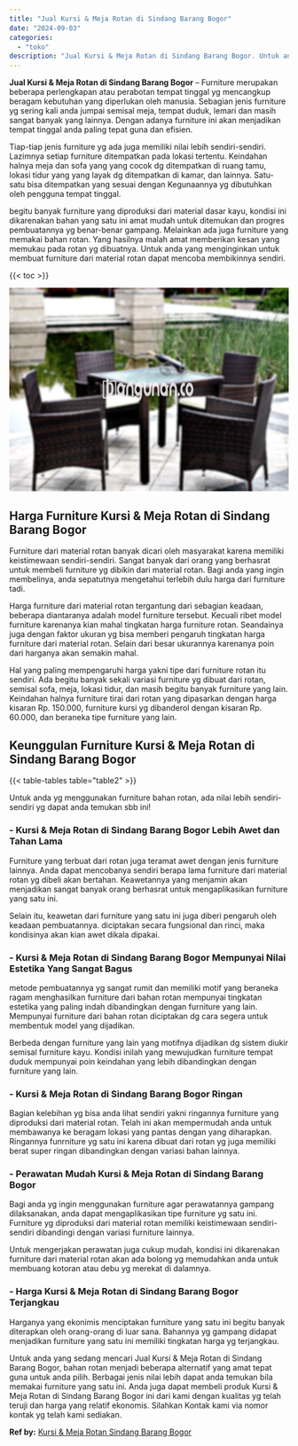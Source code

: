 ```yaml
---
title: "Jual Kursi & Meja Rotan di Sindang Barang Bogor"
date: "2024-09-03"
categories: 
  - "toko"
description: "Jual Kursi & Meja Rotan di Sindang Barang Bogor. Untuk anda yang sedang mencari Jual Kursi & Meja Rotan di Sindang Barang Bogor, bahan rotan menjadi beberapa..."
---
```


**Jual Kursi & Meja Rotan di Sindang Barang Bogor** – Furniture merupakan beberapa perlengkapan atau perabotan tempat tinggal yg mencangkup beragam kebutuhan yang diperlukan oleh manusia. Sebagian jenis furniture yg sering kali anda jumpai semisal meja, tempat duduk, lemari dan masih sangat banyak yang lainnya. Dengan adanya furniture ini akan menjadikan tempat tinggal anda paling tepat guna dan efisien.

Tiap-tiap jenis furniture yg ada juga memiliki nilai lebih sendiri-sendiri. Lazimnya setiap furniture ditempatkan pada lokasi tertentu. Keindahan halnya meja dan sofa yang yang cocok dg ditempatkan di ruang tamu, lokasi tidur yang yang layak dg ditempatkan di kamar, dan lainnya. Satu-satu bisa ditempatkan yang sesuai dengan Kegunaannya yg dibutuhkan oleh pengguna tempat tinggal.

begitu banyak furniture yang diproduksi dari material dasar kayu, kondisi ini dikarenakan bahan yang satu ini amat mudah untuk ditemukan dan progres pembuatannya yg benar-benar gampang. Melainkan ada juga furniture yang memakai bahan rotan. Yang hasilnya malah amat memberikan kesan yang memukau pada rotan yg dibuatnya. Untuk anda yang menginginkan untuk membuat furniture dari material rotan dapat mencoba membikinnya sendiri.

{{< toc >}}

![Jual Kursi & Meja Rotan di Sindang Barang Bogor](/images/kursi-meja-rotan-murah22.png)

## Harga Furniture Kursi & Meja Rotan di Sindang Barang Bogor

Furniture dari material rotan banyak dicari oleh masyarakat karena memiliki keistimewaan sendiri-sendiri. Sangat banyak dari orang yang berhasrat untuk membeli furniture yg dibikin dari material rotan. Bagi anda yang ingin membelinya, anda sepatutnya mengetahui terlebih dulu harga dari furniture tadi.

Harga furniture dari material rotan tergantung dari sebagian keadaan, beberapa diantaranya adalah model furniture tersebut. Kecuali ribet model furniture karenanya kian mahal tingkatan harga furniture rotan. Seandainya juga dengan faktor ukuran yg bisa memberi pengaruh tingkatan harga furniture dari material rotan. Selain dari besar ukurannya karenanya poin dari harganya akan semakin mahal.

Hal yang paling mempengaruhi harga yakni tipe dari furniture rotan itu sendiri. Ada begitu banyak sekali variasi furniture yg dibuat dari rotan, semisal sofa, meja, lokasi tidur, dan masih begitu banyak furniture yang lain. Keindahan halnya furniture tirai dari rotan yang dipasarkan dengan harga kisaran Rp. 150.000, furniture kursi yg dibanderol dengan kisaran Rp. 60.000, dan beraneka tipe furniture yang lain.

## Keunggulan Furniture Kursi & Meja Rotan di Sindang Barang Bogor

{{< table-tables table="table2" >}}

Untuk anda yg menggunakan furniture bahan rotan, ada nilai lebih sendiri-sendiri yg dapat anda temukan sbb ini!

### \- Kursi & Meja Rotan di Sindang Barang Bogor Lebih Awet dan Tahan Lama

Furniture yang terbuat dari rotan juga teramat awet dengan jenis furniture lainnya. Anda dapat mencobanya sendiri berapa lama furniture dari material rotan yg dibeli akan bertahan. Keawetannya yang menjamin akan menjadikan sangat banyak orang berhasrat untuk mengaplikasikan furniture yang satu ini.

Selain itu, keawetan dari furniture yang satu ini juga diberi pengaruh oleh keadaan pembuatannya. diciptakan secara fungsional dan rinci, maka kondisinya akan kian awet dikala dipakai.

### \- Kursi & Meja Rotan di Sindang Barang Bogor Mempunyai Nilai Estetika Yang Sangat Bagus

metode pembuatannya yg sangat rumit dan memiliki motif yang beraneka ragam menghasilkan furniture dari bahan rotan mempunyai tingkatan estetika yang paling indah dibandingkan dengan furniture yang lain. Mempunyai furniture dari bahan rotan diciptakan dg cara segera untuk membentuk model yang dijadikan.

Berbeda dengan furniture yang lain yang motifnya dijadikan dg sistem diukir semisal furniture kayu. Kondisi inilah yang mewujudkan furniture tempat duduk mempunyai poin keindahan yang lebih dibandingkan dengan furniture yang lain.

### \- Kursi & Meja Rotan di Sindang Barang Bogor Ringan

Bagian kelebihan yg bisa anda lihat sendiri yakni ringannya furniture yang diproduksi dari material rotan. Telah ini akan mempermudah anda untuk membawanya ke beragam lokasi yang pantas dengan yang diharapkan. Ringannya funrniture yg satu ini karena dibuat dari rotan yg juga memiliki berat super ringan dibandingkan dengan variasi bahan lainnya.

### \- Perawatan Mudah Kursi & Meja Rotan di Sindang Barang Bogor

Bagi anda yg ingin menggunakan furniture agar perawatannya gampang dilaksanakan, anda dapat mengaplikasikan tipe furniture yg satu ini. Furniture yg diproduksi dari material rotan memiliki keistimewaan sendiri-sendiri dibandingi dengan variasi furniture lainnya.

Untuk mengerjakan perawatan juga cukup mudah, kondisi ini dikarenakan furniture dari material rotan akan ada bolong yg memudahkan anda untuk membuang kotoran atau debu yg merekat di dalamnya.

### \- Harga Kursi & Meja Rotan di Sindang Barang Bogor Terjangkau

Harganya yang ekonimis menciptakan furniture yang satu ini begitu banyak diterapkan oleh orang-orang di luar sana. Bahannya yg gampang didapat menjadikan furniture yang satu ini memiliki tingkatan harga yg terjangkau.

Untuk anda yang sedang mencari Jual Kursi & Meja Rotan di Sindang Barang Bogor, bahan rotan menjadi beberapa alternatif yang amat tepat guna untuk anda pilih. Berbagai jenis nilai lebih dapat anda temukan bila memakai furniture yang satu ini. Anda juga dapat membeli produk Kursi & Meja Rotan di Sindang Barang Bogor ini dari kami dengan kualitas yg telah teruji dan harga yang relatif ekonomis. Silahkan Kontak kami via nomor kontak yg telah kami sediakan.

**Ref by:** [Kursi & Meja Rotan Sindang Barang Bogor](https://id.wikipedia.org/wiki/Kursi)
